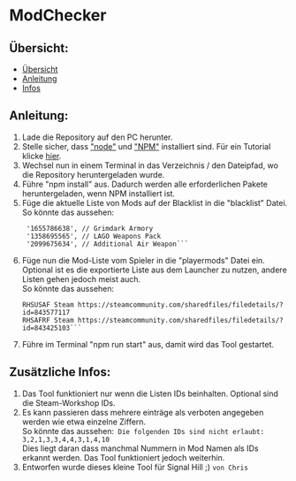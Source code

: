 # ModChecker


## Übersicht:

- [Übersicht](#übersicht)
- [Anleitung](#anleitung)
- [Infos](#zusätzliche-infos)


## Anleitung:

1. Lade die Repository auf den PC herunter.
2. Stelle sicher, dass ["node"](https://nodejs.org/en) und ["NPM"](https://www.npmjs.com) installiert sind. Für ein Tutorial klicke [hier](https://phoenixnap.com/kb/install-node-js-npm-on-windows).
3. Wechsel nun in einem Terminal in das Verzeichnis / den Dateipfad, wo die Repository heruntergeladen wurde.
4. Führe "npm install" aus. Dadurch werden alle erforderlichen Pakete heruntergeladen, wenn NPM installiert ist.
5. Füge die aktuelle Liste von Mods auf der Blacklist in die "blacklist" Datei.    
   So könnte das aussehen:  
   ```// Blacklisted Weapon Mods  
  	'1655786638', // Grimdark Armory  
  	'1358695565', // LAGO Weapons Pack  
  	'2099675634', // Additional Air Weapon```
6. Füge nun die Mod-Liste vom Spieler in die "playermods" Datei ein. Optional ist es die exportierte Liste aus dem Launcher zu nutzen, andere Listen gehen jedoch meist auch.    
    So könnte das aussehen: 
    ```
    RHSUSAF Steam https://steamcommunity.com/sharedfiles/filedetails/?id=843577117
    RHSAFRF Steam https://steamcommunity.com/sharedfiles/filedetails/?id=843425103```
8. Führe im Terminal "npm run start" aus, damit wird das Tool gestartet.


## Zusätzliche Infos:
1. Das Tool funktioniert nur wenn die Listen IDs beinhalten. Optional sind die Steam-Workshop IDs.
2. Es kann passieren dass mehrere einträge als verboten angegeben werden wie etwa einzelne Ziffern.    
    So könnte das aussehen:```
    Die folgenden IDs sind nicht erlaubt: 3,2,1,3,3,4,4,3,1,4,10```    
    Dies liegt daran dass manchmal Nummern in Mod Namen als IDs erkannt werden. Das Tool funktioniert jedoch weiterhin.
5. Entworfen wurde dieses kleine Tool für Signal Hill ;) `von Chris`
